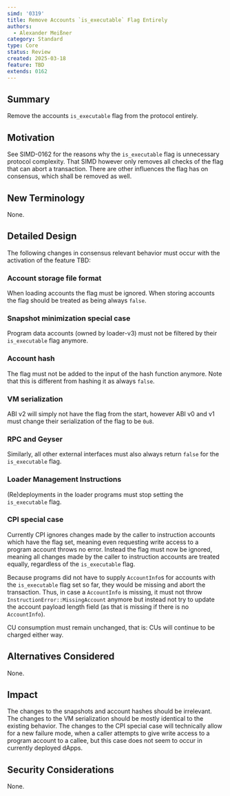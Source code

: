 ```yaml
---
simd: '0319'
title: Remove Accounts `is_executable` Flag Entirely
authors:
  - Alexander Meißner
category: Standard
type: Core
status: Review
created: 2025-03-18
feature: TBD
extends: 0162
---
```


## Summary

Remove the accounts `is_executable` flag from the protocol entirely.

## Motivation

See SIMD-0162 for the reasons why the `is_executable` flag is unnecessary
protocol complexity. That SIMD however only removes all checks of the flag
that can abort a transaction. There are other influences the flag has on
consensus, which shall be removed as well.

## New Terminology

None.

## Detailed Design

The following changes in consensus relevant behavior must occur with the
activation of the feature TBD:

### Account storage file format

When loading accounts the flag must be ignored. When storing accounts the
flag should be treated as being always `false`.

### Snapshot minimization special case

Program data accounts (owned by loader-v3) must not be filtered by their
`is_executable` flag anymore.

### Account hash

The flag must not be added to the input of the hash function anymore.
Note that this is different from hashing it as always `false`.

### VM serialization

ABI v2 will simply not have the flag from the start, however ABI v0 and v1 must
change their serialization of the flag to be `0u8`.

### RPC and Geyser

Similarly, all other external interfaces must also always return `false` for
the `is_executable` flag.

### Loader Management Instructions

(Re)deployments in the loader programs must stop setting the `is_executable`
flag.

### CPI special case

Currently CPI ignores changes made by the caller to instruction accounts which
have the flag set, meaning even requesting write access to a program account
throws no error. Instead the flag must now be ignored, meaning all changes made
by the caller to instruction accounts are treated equally, regardless of the
`is_executable` flag.

Because programs did not have to supply `AccountInfo`s for accounts with the
`is_executable` flag set so far, they would be missing and abort the
transaction. Thus, in case a `AccountInfo` is missing, it must not throw
`InstructionError::MissingAccount` anymore but instead not try to update the
account payload length field (as that is missing if there is no `AccountInfo`).

CU consumption must remain unchanged, that is: CUs will continue to be charged
either way.

## Alternatives Considered

None.

## Impact

The changes to the snapshots and account hashes should be irrelevant. The
changes to the VM serialization should be mostly identical to the existing
behavior. The changes to the CPI special case will technically allow for a new
failure mode, when a caller attempts to give write access to a program
account to a callee, but this case does not seem to occur in currently deployed
dApps.

## Security Considerations

None.
